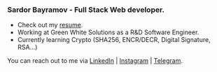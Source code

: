 ### Sardor Bayramov - Full Stack Web developer.

- Check out my [resume](https://github.com/Bayramooov/Bayramooov/blob/main/resume.md).
- Working at Green White Solutions as a R&D Software Engineer.
- Currently learning Crypto (SHA256, ENCR/DECR, Digital Signature, RSA...)

You can reach out to me via [LinkedIn](https://www.linkedin.com/in/sardorbayramov/) | [Instagram](https://www.instagram.com/_mr.sardor/) | [Telegram](https://t.me/Bayramov_S).
